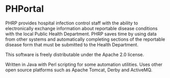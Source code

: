 # PHPortal
PHRP provides hospital infection control staff with the ability to electronically exchange information about reportable disease conditions with the local Public Health Department.
PHRP saves time by using data from other systems and automatically completing sections of the reportable disease form that must be submitted to the Health Department.

This software is freely distributable under the Apache 2.0 license.

Written in Java with Perl scripting for some automation utilities.  Uses other open source platforms such as Apache Tomcat, Derby and ActiveMQ.

